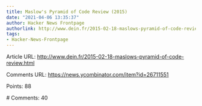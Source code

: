 ```yaml
---
title: Maslow's Pyramid of Code Review (2015)
date: "2021-04-06 13:35:37"
author: Hacker News Frontpage
authorlink: http://www.dein.fr/2015-02-18-maslows-pyramid-of-code-review.html
tags:
- Hacker-News-Frontpage
---
```


<p>Article URL: <a href="http://www.dein.fr/2015-02-18-maslows-pyramid-of-code-review.html">http://www.dein.fr/2015-02-18-maslows-pyramid-of-code-review.html</a></p>
<p>Comments URL: <a href="https://news.ycombinator.com/item?id=26711551">https://news.ycombinator.com/item?id=26711551</a></p>
<p>Points: 88</p>
<p># Comments: 40</p>
